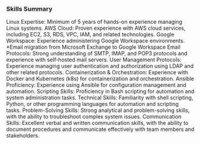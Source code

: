 ### Skills Summary
Linux Expertise: Minimum of 5 years of hands-on experience managing Linux systems.
AWS Cloud: Proven experience with AWS cloud services, including EC2, S3, RDS, VPC, IAM, and related technologies.
Google Workspace: Experience administering Google Workspace environments.
*Email migration from Microsoft Exchange to Google Workspace
Email Protocols: Strong understanding of SMTP, IMAP, and POP3 protocols and experience with self-hosted mail servers.
User Management Protocols: Experience managing user authentication and authorization using LDAP and other related protocols.
Containerization & Orchestration: Experience with Docker and Kubernetes (k8s) for containerization and orchestration.
Ansible Proficiency: Experience using Ansible for configuration management and automation.
Scripting Skills: Proficiency in Bash scripting for automation and system administration tasks.
Technical Skills: Familiarity with shell scripting, Python, or other programming languages for automation and scripting tasks.
Problem-Solving Skills: Strong analytical and problem-solving skills, with the ability to troubleshoot complex system issues.
Communication Skills: Excellent verbal and written communication skills, with the ability to document procedures and communicate effectively with team members and stakeholders.
